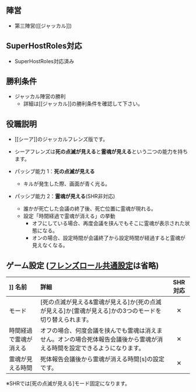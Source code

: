 ## 陣営
- 第三陣営([[ジャッカル]])

## SuperHostRoles対応
- SuperHostRoles対応済み

## 勝利条件
- ジャッカル陣営の勝利
  - 詳細は[[ジャッカル]]の勝利条件を確認して下さい。

## 役職説明
- [[シーア]]のジャッカルフレンズ版です。
- シーアフレンズは**死の点滅が見える**と**霊魂が見える**という二つの能力を持ちます。
- パッシブ能力 1：**死の点滅が見える**
    - キルが発生した際、画面が青く光る。

- パッシブ能力 2：**霊魂が見える**(SHR非対応)
    - 誰かが死亡した会議の終了後、死亡位置に霊魂が現れる。
    - 設定「時間経過で霊魂が消える」の挙動
        - オフにしている場合、再度会議を挟んでもそこに霊魂が表示された状態になる。
        - オンの場合、設定時間が会議終了から設定時間が経過すると霊魂が見えなくなる。

## ゲーム設定 ([フレンズロール共通設定]([[マッドメイト＆ジャッカルフレンズ役職#マッドメイト及びジャッカルフレンズの共通設定)は省略)
|]] 名前 | 詳細 | SHR対応 |
| :-- | :-- | :--: |
| モード | [死の点滅が見える&霊魂が見える]か[死の点滅が見える]か[霊魂が見える]かの3つのモードを切り替えられます。 | ✕ |
| 時間経過で霊魂が消える | オフの場合、何度会議を挟んでも霊魂は消えません。オンの場合死体報告会議後から霊魂が消える時間を設定できるようになります。 | ✕ |
| 霊魂が見える時間 | 死体報告会議後から霊魂が消える時間[s]の設定です。| ✕ |

※SHRでは[死の点滅が見える]モード固定になります。
